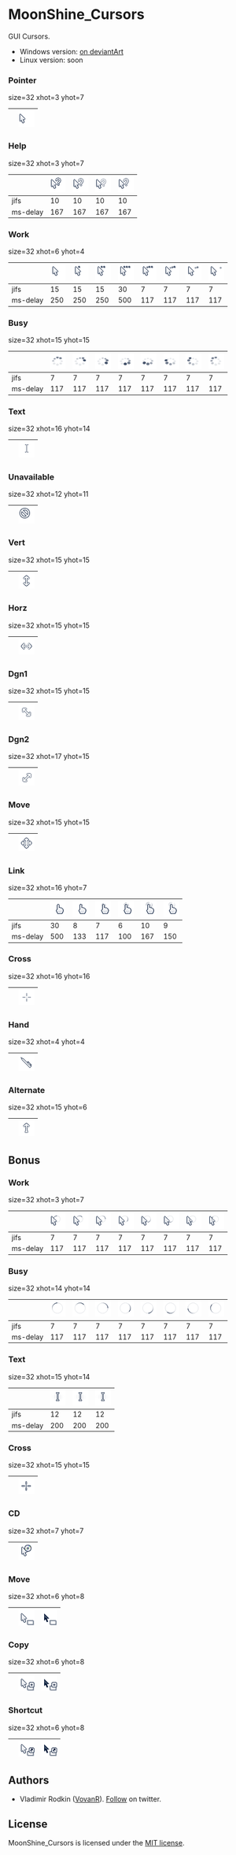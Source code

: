 # MoonShine_Cursors

GUI Cursors.

- Windows version: [on deviantArt](http://fav.me/d6p2nql)
- Linux version: soon

### Pointer
size=32 xhot=3 yhot=7

|  | ![](png/pointer.png) |
| --- | --- |

### Help
size=32 xhot=3 yhot=7

|  | ![](png/help-0.png) | ![](png/help-1.png) | ![](png/help-2.png) | ![](png/help-3.png) |
| --- | --- | --- | --- | --- |
| jifs | 10 | 10 | 10 | 10 |
| ms-delay | 167 | 167 | 167 | 167 |

### Work
size=32 xhot=6 yhot=4

|  | ![](png/work-0.png) | ![](png/work-1.png) | ![](png/work-2.png) | ![](png/work-3.png) | ![](png/work-4.png) | ![](png/work-5.png) | ![](png/work-6.png) | ![](png/work-7.png) |
| --- | --- | --- | --- | --- | --- | --- | --- | --- |
| jifs | 15 | 15 | 15 | 30 | 7 | 7 | 7 | 7 |
| ms-delay | 250 | 250 | 250 | 500 | 117 | 117 | 117 | 117 |

### Busy
size=32 xhot=15 yhot=15

|  | ![](png/busy-0.png) | ![](png/busy-1.png) | ![](png/busy-2.png) | ![](png/busy-3.png) | ![](png/busy-4.png) | ![](png/busy-5.png) | ![](png/busy-6.png) | ![](png/busy-7.png) |
| --- | --- | --- | --- | --- | --- | --- | --- | --- |
| jifs | 7 | 7 | 7 | 7 | 7 | 7 | 7 | 7 |
| ms-delay | 117 | 117 | 117 | 117 | 117 | 117 | 117 | 117 |

### Text
size=32 xhot=16 yhot=14

|  | ![](png/text.png) |
| --- | --- |

### Unavailable
size=32 xhot=12 yhot=11

|  | ![](png/unavailable.png) |
| --- | --- |

### Vert
size=32 xhot=15 yhot=15

|  | ![](png/vert.png) |
| --- | --- |

### Horz
size=32 xhot=15 yhot=15

|  | ![](png/horz.png) |
| --- | --- |

### Dgn1
size=32 xhot=15 yhot=15

|  | ![](png/dgn1.png) |
| --- | --- |

### Dgn2
size=32 xhot=17 yhot=15

|  | ![](png/dgn2.png) |
| --- | --- |

### Move
size=32 xhot=15 yhot=15

|  | ![](png/move.png) |
| --- | --- |

### Link
size=32 xhot=16 yhot=7

|  | ![](png/link-0.png) | ![](png/link-1.png) | ![](png/link-2.png) | ![](png/link-3.png) | ![](png/link-4.png) | ![](png/link-5.png) |
| --- | --- | --- | --- | --- | --- | --- |
| jifs | 30 | 8 | 7 | 6 | 10 | 9 |
| ms-delay | 500 | 133 | 117 | 100 | 167 | 150 |

### Cross
size=32 xhot=16 yhot=16

|  | ![](png/cross.png) |
| --- | --- |

### Hand
size=32 xhot=4 yhot=4

|  | ![](png/hand.png) |
| --- | --- |

### Alternate
size=32 xhot=15 yhot=6

|  | ![](png/alternate.png) |
| --- | --- |


Bonus
-----

### Work
size=32 xhot=3 yhot=7

|  | ![](png/bonus/work-bonus-0.png) | ![](png/bonus/work-bonus-1.png) | ![](png/bonus/work-bonus-2.png) | ![](png/bonus/work-bonus-3.png) | ![](png/bonus/work-bonus-4.png) | ![](png/bonus/work-bonus-5.png) | ![](png/bonus/work-bonus-6.png) | ![](png/bonus/work-bonus-7.png) |
| --- | --- | --- | --- | --- | --- | --- | --- | --- |
| jifs | 7 | 7 | 7 | 7 | 7 | 7 | 7 | 7 |
| ms-delay | 117 | 117 | 117 | 117 | 117 | 117 | 117 | 117 |

### Busy
size=32 xhot=14 yhot=14

|  | ![](png/bonus/busy-bonus-0.png) | ![](png/bonus/busy-bonus-1.png) | ![](png/bonus/busy-bonus-2.png) | ![](png/bonus/busy-bonus-3.png) | ![](png/bonus/busy-bonus-4.png) | ![](png/bonus/busy-bonus-5.png) | ![](png/bonus/busy-bonus-6.png) | ![](png/bonus/busy-bonus-7.png) |
| --- | --- | --- | --- | --- | --- | --- | --- | --- |
| jifs | 7 | 7 | 7 | 7 | 7 | 7 | 7 | 7 |
| ms-delay | 117 | 117 | 117 | 117 | 117 | 117 | 117 | 117 |

### Text
size=32 xhot=15 yhot=14

|  | ![](png/bonus/text-bonus-0.png) | ![](png/bonus/text-bonus-1.png) | ![](png/bonus/text-bonus-2.png) |
| --- | --- | --- | --- |
| jifs | 12 | 12 | 12 |
| ms-delay | 200 | 200 | 200 |

### Cross
size=32 xhot=15 yhot=15

|  | ![](png/bonus/cross-bonus.png) |
| --- | --- |

### CD
size=32 xhot=7 yhot=7

|  | ![](png/bonus/cd-bonus.png) |
| --- | --- |

### Move
size=32 xhot=6 yhot=8

|  | ![](png/bonus/move-ole32.png) | ![](png/bonus/move-p-ole32.png) |
| --- | --- | --- |

### Copy
size=32 xhot=6 yhot=8

|  | ![](png/bonus/copy-ole32.png) | ![](png/bonus/copy-p-ole32.png) |
| --- | --- | --- |

### Shortcut
size=32 xhot=6 yhot=8

|  | ![](png/bonus/shortcut-ole32.png) | ![](png/bonus/shortcut-p-ole32.png) |
| --- | --- | --- |

## Authors
- Vladimir Rodkin ([VovanR](https://github.com/VovanR)). [Follow](https://twitter.com/VovanR) on twitter.

## License
MoonShine_Cursors is licensed under the [MIT license](https://github.com/VovanR/MoonShine_Cursors/blob/master/LICENSE).